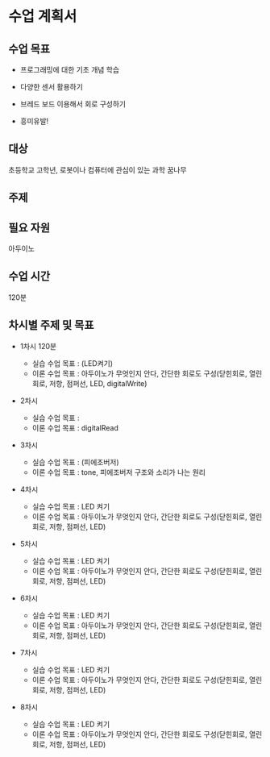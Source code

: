 # 수업 계획서



## 수업 목표

 - 프로그래밍에 대한 기초 개념 학습

 - 다양한 센서 활용하기

 - 브레드 보드 이용해서 회로 구성하기

 - 흥미유발!


## 대상

초등학교 고학년, 로봇이나 컴퓨터에 관심이 있는 과학 꿈나무


## 주제



## 필요 자원

아두이노


## 수업 시간

120분


## 차시별 주제 및 목표

* 1차시 120분
	* 실습 수업 목표 : (LED켜기)
	* 이론 수업 목표 : 아두이노가 무엇인지 안다, 간단한 회로도 구성(닫힌회로, 열린회로, 저항, 점퍼선, LED, digitalWrite)

* 2차시
	* 실습 수업 목표 : 
	* 이론 수업 목표 : digitalRead

* 3차시
	* 실습 수업 목표 : (피에조버저)
	* 이론 수업 목표 : tone, 피에조버저 구조와 소리가 나는 원리

* 4차시
	* 실습 수업 목표 : LED 켜기
	* 이론 수업 목표 : 아두이노가 무엇인지 안다, 간단한 회로도 구성(닫힌회로, 열린회로, 저항, 점퍼선, LED)

* 5차시
	* 실습 수업 목표 : LED 켜기
	* 이론 수업 목표 : 아두이노가 무엇인지 안다, 간단한 회로도 구성(닫힌회로, 열린회로, 저항, 점퍼선, LED)

* 6차시
	* 실습 수업 목표 : LED 켜기
	* 이론 수업 목표 : 아두이노가 무엇인지 안다, 간단한 회로도 구성(닫힌회로, 열린회로, 저항, 점퍼선, LED)

* 7차시
	* 실습 수업 목표 : LED 켜기
	* 이론 수업 목표 : 아두이노가 무엇인지 안다, 간단한 회로도 구성(닫힌회로, 열린회로, 저항, 점퍼선, LED)

* 8차시
	* 실습 수업 목표 : LED 켜기
	* 이론 수업 목표 : 아두이노가 무엇인지 안다, 간단한 회로도 구성(닫힌회로, 열린회로, 저항, 점퍼선, LED)
